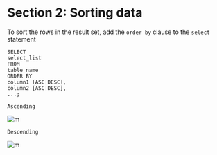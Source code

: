 # Section 2: Sorting data

To sort the rows in the result set, add the ```order by``` clause to the ```select``` statement

    SELECT 
    select_list
    FROM 
    table_name
    ORDER BY 
    column1 [ASC|DESC], 
    column2 [ASC|DESC],
    ...;
    
    
```Ascending```


![m](https://github.com/Toeeeee/Database/blob/main/Images/Screenshot%20from%202023-01-06%2017-10-17.png?raw=true)

```Descending```

![m](https://github.com/Toeeeee/Database/blob/main/Images/Screenshot%20from%202023-01-06%2017-29-39.png?raw=true)


